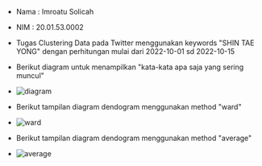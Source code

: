 - Nama  : Imroatu Solicah
- NIM   : 20.01.53.0002
- Tugas Clustering Data pada Twitter menggunakan keywords "SHIN TAE YONG" dengan perhitungan mulai dari 2022-10-01 sd 2022-10-15

- Berikut diagram untuk menampilkan "kata-kata apa saja yang sering muncul"
- ![diagram](https://user-images.githubusercontent.com/107184872/195966311-ab1b5ac1-24ce-4f0c-92ba-93d78614c4a5.jpg)

- Berikut tampilan diagram dendogram menggunakan method "ward"
- ![ward](https://user-images.githubusercontent.com/107184872/195966334-a35c2997-eb76-4d5a-a01a-79504ab161da.jpg)

- Berikut tampilan diagram dendogram menggunakan method "average"
- ![average](https://user-images.githubusercontent.com/107184872/195966366-06184d61-6478-4b39-9a21-03145ccde174.jpg)
